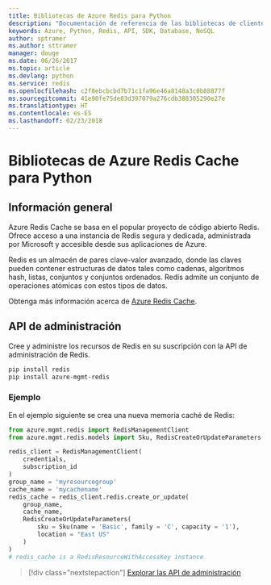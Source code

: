 ```yaml
---
title: Bibliotecas de Azure Redis para Python
description: "Documentación de referencia de las bibliotecas de cliente de Python para Redis"
keywords: Azure, Python, Redis, API, SDK, Database, NoSQL
author: sptramer
ms.author: sttramer
manager: douge
ms.date: 06/26/2017
ms.topic: article
ms.devlang: python
ms.service: redis
ms.openlocfilehash: c2f8ebcbcbd7b71c1fa96e46a8148a3c0b88877f
ms.sourcegitcommit: 41e90fe75de03d397079a276cdb388305290e27e
ms.translationtype: HT
ms.contentlocale: es-ES
ms.lasthandoff: 02/23/2018
---
```

# <a name="azure-redis-cache-libraries-for-python"></a>Bibliotecas de Azure Redis Cache para Python

## <a name="overview"></a>Información general

Azure Redis Cache se basa en el popular proyecto de código abierto Redis. Ofrece acceso a una instancia de Redis segura y dedicada, administrada por Microsoft y accesible desde sus aplicaciones de Azure.

Redis es un almacén de pares clave-valor avanzado, donde las claves pueden contener estructuras de datos tales como cadenas, algoritmos hash, listas, conjuntos y conjuntos ordenados. Redis admite un conjunto de operaciones atómicas con estos tipos de datos.

Obtenga más información acerca de [Azure Redis Cache](https://docs.microsoft.com/azure/redis-cache/).

## <a name="management-api"></a>API de administración

Cree y administre los recursos de Redis en su suscripción con la API de administración de Redis.

```bash
pip install redis
pip install azure-mgmt-redis
```

### <a name="example"></a>Ejemplo

En el ejemplo siguiente se crea una nueva memoria caché de Redis:

```python
from azure.mgmt.redis import RedisManagementClient
from azure.mgmt.redis.models import Sku, RedisCreateOrUpdateParameters

redis_client = RedisManagementClient(
    credentials,
    subscription_id
)
group_name = 'myresourcegroup'
cache_name = 'mycachename'
redis_cache = redis_client.redis.create_or_update(
    group_name,
    cache_name,
    RedisCreateOrUpdateParameters(
        sku = Sku(name = 'Basic', family = 'C', capacity = '1'),
        location = "East US"
    )
)
# redis_cache is a RedisResourceWithAccessKey instance
```

> [!div class="nextstepaction"]
> [Explorar las API de administración](/python/api/overview/azure/redis/management)

